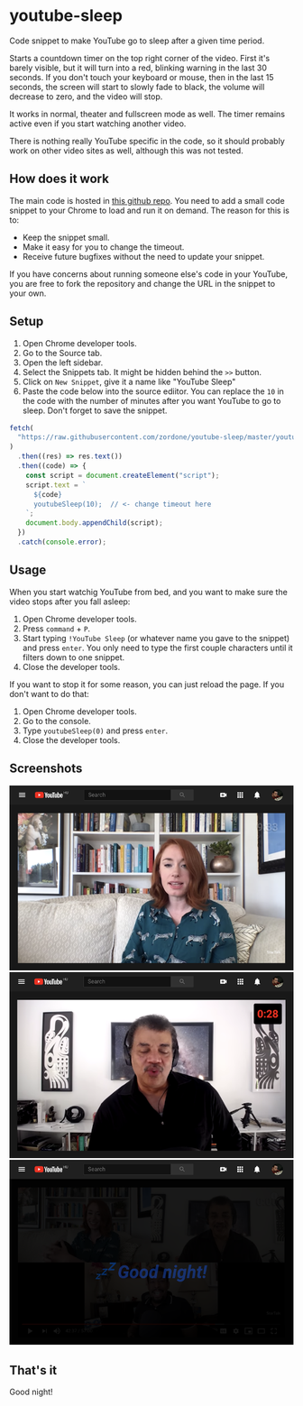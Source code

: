# youtube-sleep

Code snippet to make YouTube go to sleep after a given time period.

Starts a countdown timer on the top right corner of the video. First it's barely visible, but it will turn into a red, blinking warning in the last 30 seconds. If you don't touch your keyboard or mouse, then in the last 15 seconds, the screen will start to slowly fade to black, the volume will decrease to zero, and the video will stop.

It works in normal, theater and fullscreen mode as well. The timer remains active even if you start watching another video.

There is nothing really YouTube specific in the code, so it should probably work on other video sites as well, although this was not tested.

## How does it work

The main code is hosted in [this github repo](https://github.com/zordone/youtube-sleep). You need to add a small code snippet to your Chrome to load and run it on demand. The reason for this is to:

- Keep the snippet small.
- Make it easy for you to change the timeout.
- Receive future bugfixes without the need to update your snippet.

If you have concerns about running someone else's code in your YouTube, you are free to fork the repository and change the URL in the snippet to your own.

## Setup

1. Open Chrome developer tools.
1. Go to the Source tab.
1. Open the left sidebar.
1. Select the Snippets tab. It might be hidden behind the `>>` button.
1. Click on `New Snippet`, give it a name like "YouTube Sleep"
1. Paste the code below into the source ediitor. You can replace the `10` in the code with the number of minutes after you want YouTube to go to sleep. Don't forget to save the snippet.

```javascript
fetch(
  "https://raw.githubusercontent.com/zordone/youtube-sleep/master/youtube-sleep.js"
)
  .then((res) => res.text())
  .then((code) => {
    const script = document.createElement("script");
    script.text = `
      ${code}
      youtubeSleep(10);  // <- change timeout here
    `;
    document.body.appendChild(script);
  })
  .catch(console.error);
```

## Usage

When you start watchig YouTube from bed, and you want to make sure the video stops after you fall asleep:

1. Open Chrome developer tools.
1. Press `command` + `P`.
1. Start typing `!YouTube Sleep` (or whatever name you gave to the snippet) and press `enter`. You only need to type the first couple characters until it filters down to one snippet.
1. Close the developer tools.

If you want to stop it for some reason, you can just reload the page. If you don't want to do that:

1. Open Chrome developer tools.
1. Go to the console.
1. Type `youtubeSleep(0)` and press `enter`.
1. Close the developer tools.

## Screenshots

![Timeout started](https://github.com/zordone/youtube-sleep/raw/master/screenshots/01-timeout-started.png)
![Timeout warning](https://github.com/zordone/youtube-sleep/raw/master/screenshots/02-timeout-warning.png)
![Sleeping](https://github.com/zordone/youtube-sleep/raw/master/screenshots/03-sleep.png)

## That's it

Good night!
